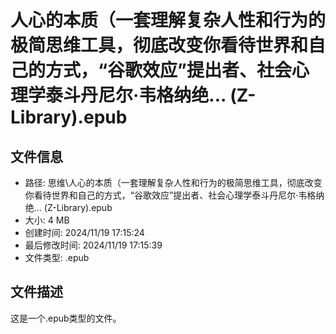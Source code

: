 ﻿# 人心的本质（一套理解复杂人性和行为的极简思维工具，彻底改变你看待世界和自己的方式，“谷歌效应”提出者、社会心理学泰斗丹尼尔·韦格纳绝... (Z-Library).epub

## 文件信息
- 路径: 思维\人心的本质（一套理解复杂人性和行为的极简思维工具，彻底改变你看待世界和自己的方式，“谷歌效应”提出者、社会心理学泰斗丹尼尔·韦格纳绝... (Z-Library).epub
- 大小: 4 MB
- 创建时间: 2024/11/19 17:15:24
- 最后修改时间: 2024/11/19 17:15:39
- 文件类型: .epub

## 文件描述
这是一个.epub类型的文件。

